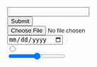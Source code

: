 <input type="text"><br>
<input type="submit"><br>
<input type="file"><br>
<input type="date"><br>
<input type="radio"><br>
<input type="range"><br>